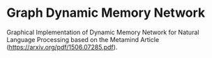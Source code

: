 # Graph Dynamic Memory Network

Graphical Implementation of Dynamic Memory Network for Natural Language Processing based on the Metamind Article (https://arxiv.org/pdf/1506.07285.pdf).
